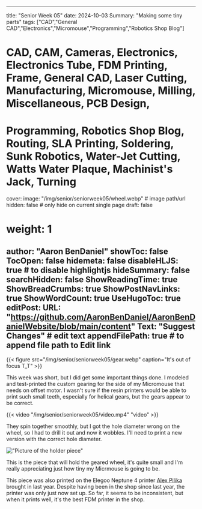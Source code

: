 
---
title: "Senior Week 05"
date: 2024-10-03
Summary: "Making some tiny parts"
tags: ["CAD","General CAD","Electronics","Micromouse","Programming","Robotics Shop Blog"]
# CAD, CAM, Cameras, Electronics, Electronics Tube, FDM Printing, Frame, General CAD, Laser Cutting, Manufacturing, Micromouse, Milling, Miscellaneous, PCB Design,
# Programming, Robotics Shop Blog, Routing, SLA Printing, Soldering, Sunk Robotics, Water-Jet Cutting, Watts Water Plaque, Machinist's Jack, Turning
cover:
    image: "/img/senior/seniorweek05/wheel.webp" # image path/url
    hidden: false # only hide on current single page
draft: false

# weight: 1
author: "Aaron BenDaniel"
showToc: false
TocOpen: false
hidemeta: false
disableHLJS: true # to disable highlightjs
hideSummary: false
searchHidden: false
ShowReadingTime: true
ShowBreadCrumbs: true
ShowPostNavLinks: true
ShowWordCount: true
UseHugoToc: true
editPost:
    URL: "https://github.com/AaronBenDaniel/AaronBenDanielWebsite/blob/main/content"
    Text: "Suggest Changes" # edit text
    appendFilePath: true # to append file path to Edit link
---

{{< figure src="/img/senior/seniorweek05/gear.webp" caption="It's out of focus T_T" >}}

This week was short, but I did get some important things done. I modeled and test-printed the custom gearing for the side of my Micromouse that needs on offset motor. I wasn't sure if the resin printers would be able to print such small teeth, especially for helical gears, but the gears appear to be correct.

{{< video "/img/senior/seniorweek05/video.mp4" "video" >}}

They spin together smoothly, but I got the hole diameter wrong on the wheel, so I had to drill it out and now it wobbles. I'll need to print a new version with the correct hole diameter.

!["Picture of the holder piece"](/img/senior/seniorweek05/holder.webp)

This is the piece that will hold the geared wheel, it's quite small and I'm really appreciating just how tiny my Micrmouse is going to be.

This piece was also printed on the Elegoo Neptune 4 printer [Alex Pilika](https://core2engineering.wordpress.com/) brought in last year. Despite having been in the shop since last year, the printer was only just now set up. So far, it seems to be inconsistent, but when it prints well, it's the best FDM printer in the shop.
